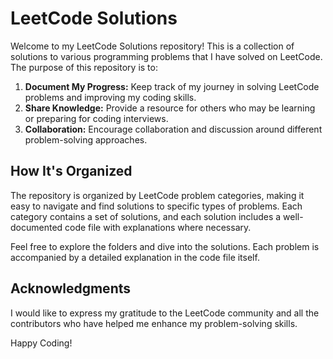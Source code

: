 # LeetCode Solutions

Welcome to my LeetCode Solutions repository! This is a collection of solutions to various programming problems that I have solved on LeetCode. The purpose of this repository is to:

1. **Document My Progress:** Keep track of my journey in solving LeetCode problems and improving my coding skills.
2. **Share Knowledge:** Provide a resource for others who may be learning or preparing for coding interviews.
3. **Collaboration:** Encourage collaboration and discussion around different problem-solving approaches.

## How It's Organized

The repository is organized by LeetCode problem categories, making it easy to navigate and find solutions to specific types of problems. Each category contains a set of solutions, and each solution includes a well-documented code file with explanations where necessary.

Feel free to explore the folders and dive into the solutions. Each problem is accompanied by a detailed explanation in the code file itself.

## Acknowledgments

I would like to express my gratitude to the LeetCode community and all the contributors who have helped me enhance my problem-solving skills.

Happy Coding!
